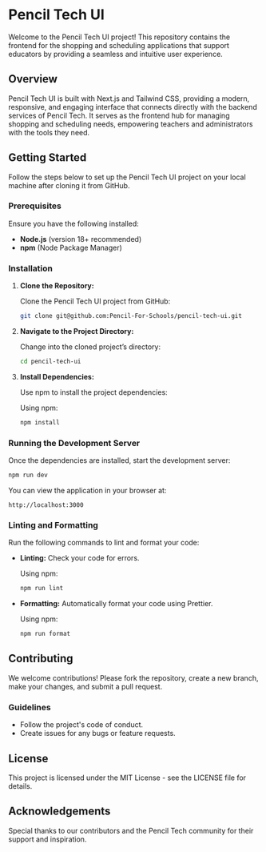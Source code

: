 
# Pencil Tech UI

Welcome to the Pencil Tech UI project! This repository contains the frontend for the shopping and scheduling applications that support educators by providing a seamless and intuitive user experience.

## Overview

Pencil Tech UI is built with Next.js and Tailwind CSS, providing a modern, responsive, and engaging interface that connects directly with the backend services of Pencil Tech. It serves as the frontend hub for managing shopping and scheduling needs, empowering teachers and administrators with the tools they need.

## Getting Started

Follow the steps below to set up the Pencil Tech UI project on your local machine after cloning it from GitHub.

### Prerequisites

Ensure you have the following installed:

- **Node.js** (version 18+ recommended)
- **npm** (Node Package Manager)

### Installation

1. **Clone the Repository:**

   Clone the Pencil Tech UI project from GitHub:

   ```bash
   git clone git@github.com:Pencil-For-Schools/pencil-tech-ui.git
   ```

2. **Navigate to the Project Directory:**

   Change into the cloned project’s directory:

   ```bash
   cd pencil-tech-ui
   ```

3. **Install Dependencies:**

   Use npm to install the project dependencies:

   Using npm:

   ```bash
   npm install
   ```

### Running the Development Server

Once the dependencies are installed, start the development server:

```bash
npm run dev
```

You can view the application in your browser at:

```
http://localhost:3000
```

<!-- ### Environment Variables

Create a `.env` file in the root of your project for environment variables. Refer to the `.env.sample` file for the required variables and formats. -->

### Linting and Formatting

Run the following commands to lint and format your code:

- **Linting:** Check your code for errors.

  Using npm:

  ```bash
  npm run lint
  ```

- **Formatting:** Automatically format your code using Prettier.

  Using npm:

  ```bash
  npm run format
  ```

## Contributing

We welcome contributions! Please fork the repository, create a new branch, make your changes, and submit a pull request.

### Guidelines

- Follow the project's code of conduct.
- Create issues for any bugs or feature requests.

## License

This project is licensed under the MIT License - see the LICENSE file for details.

## Acknowledgements

Special thanks to our contributors and the Pencil Tech community for their support and inspiration.

